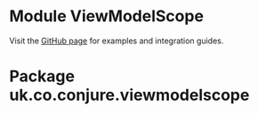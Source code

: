 # Module ViewModelScope


Visit the [GitHub page](https://github.com/conjure/ScopedViewModel) for examples and integration
guides.

# Package uk.co.conjure.viewmodelscope


